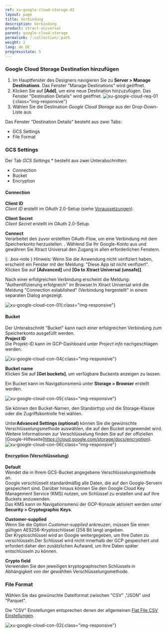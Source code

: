 ```yaml
---
ref: xu-google-cloud-storage-02
layout: page
title: Verbindung
description: Verbindung
product: xtract-universal
parent: google-cloud-storage
permalink: /:collection/:path
weight: 2
lang: de_DE
progressstate: 5
---
```


### Google Cloud Storage Destination hinzufügen
1. Im Hauptfenster des Designers navigieren Sie zu **Server > Manage Destinations**. Das Fenster "Manage Destinations" wird geöffnet.
2. Klicken Sie auf **[Add]**, um eine neue Destination hinzuzufügen. Das Fenster "Destination Details" wird geöffnet.
![xu-google-cloud-req-01](/img/content/xu/googlecloudstorage/xu-google-cloud-con-01.png){:class="img-responsive"}
3. Wählen Sie die Destination *Google Cloud Storage*  aus der Drop-Down-Liste aus.

Das Fenster "Destination Details" besteht aus zwei Tabs:
- GCS Settings
- File Format

### GCS Settings
Der Tab *GCS Settings* * besteht aus zwei Unterabschnitten:
- Connection 
- Bucket
- Encryption

#### Connection
**Client ID**<br>
*Client ID* erstellt im OAuth 2.0-Setup (siehe [Voraussetzungen](./requirements)).

**Client Secret**<br>
*Client Secret* erstellt im OAuth 2.0-Setup.

**Connect**<br>
Verarbeitet den zuvor erstellten OAuth-Flow, um eine Verbindung mit dem Speicherkonto herzustellen. .
Wählend Sie Ihr Google-Konto aus und gewähren Sie Xtract Universal den Zugang in allen erforderlichen Fenstern. <br>

{: .box-note }
Hinweis: Wenn Sie die Anwendung nicht verifiziert haben, erscheint ein Fenster mit der Meldung: "Diese App ist nicht verifizert". Klicken Sie auf **[Advanced]** und **[Go to Xtract Universal (unsafe)]**. <br>  

Nach einer erfolgreichen Verbindung erscheint die Meldung: "Authentifizierung erfolgreich"  im Browser.In Xtract Universal wird die Meldung "Connection established" (Verbindung hergestellt" in einem separaten Dialog angezeigt. <br>  

![xu-google-cloud-con-01](/img/content/xu/googlecloudstorage/xu-google-cloud-con-03.png){:class="img-responsive"}

#### Bucket
Der Unterabschnitt "Bucket" kann nach einer erfolgreichen Verbindung zum Speicherkonto ausgefüllt werden.<br>
**Project ID** <br>
Die Projekt-ID kann im GCP-Dashboard unter *Project info* nachgeschlagen werden.

![xu-google-cloud-con-04](/img/content/xu/googlecloudstorage/xu-google-cloud-con-04.png){:class="img-responsive"}

**Bucket name**<br>
Klicken Sie auf **[Get buckets]**, um verfügbare Buckents anzeigen zu lassen.

Ein Bucket kann im Navigationsmenü unter **Storage > Browser** erstellt werden.

![xu-google-cloud-con-05](/img/content/xu/googlecloudstorage/xu-google-cloud-con-05.png){:class="img-responsive"}

Sie können den Bucket-Namen, den Standorttyp und die Storage-Klasse oder die Zugriffskontrolle frei wählen.

Unter**Advanced Settings (optional)** können Sie die gewünschte Verschlüsselungsmethode auswählen, die auf den Bucket angewendet wird. Weitere Informationen zur Verschlüsselung finden Sie auf der offiziellen [Google-Hilfeseite]https://cloud.google.com/storage/docs/encryption).      
![xu-google-cloud-con-06](/img/content/xu/googlecloudstorage/xu-google-cloud-con-06.png){:class="img-responsive"}


#### Encryption (Verschlüsselung)
**Default** <br>
Wendet die in Ihrem GCS-Bucket angegebene Verschlüsselungsmethode an. <br>
Google verschlüsselt standardmäßig alle Daten, die auf den Google-Servern gespeichert sind. Darüber hinaus können Sie den Google Cloud Key Management Service (KMS) nutzen, um Schlüssel zu erstellen und auf Ihre Buckets anzuwenden. <br>
Das KMS kann im Navigationsmenü der GCP-Konsole aktiviert werden unter **Security > Cryptographic Keys**.

**Customer-supplied** <br>
Wenn Sie die Option *Customer-supplied* ankreuzen, müssen Sie einen gültigen AES256-Kryptoschlüssel (256 Bit lang) angeben.<br>
Der Kryptoschlüssel wird an Google weitergegeben, um Ihre Daten zu verschlüsseln.Der Schlüssel wird nicht innerhalb der GCP gespeichert und erfordert daher den zusätzlichen Aufwand, um Ihre Daten später entschlüsseln zu können. <!---ab hier weitermachen-->

**Crypto field** <br>
Verwenden Sie den jeweiligen kryptographischen Schlüssels in Abhängigkeit von der gewählten Verschlüsselungsmethode. 

### File Format 
Wählen Sie das gewünschte Dateiformat zwischen "CSV" ,"JSON" und "Parquet".

Die "CSV" Einstellungen entsprechen denen der allgemeinen [Flat File CSV Einstellungen](../csv-flat-file).

![xu-google-cloud-con-02](/img/content/xu/googlecloudstorage/xu-google-cloud-con-02.png){:class="img-responsive"}

